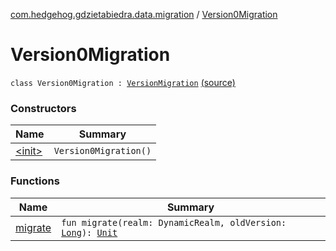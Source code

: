 [com.hedgehog.gdzietabiedra.data.migration](../index.md) / [Version0Migration](./index.md)

# Version0Migration

`class Version0Migration : `[`VersionMigration`](../-version-migration/index.md) [(source)](https://github.com/asvid/GdzieTaBiedra/tree/master/app/src/main/java/com/hedgehog/gdzietabiedra/data/migration/Version0Migration.kt#L5)

### Constructors

| Name | Summary |
|---|---|
| [&lt;init&gt;](-init-.md) | `Version0Migration()` |

### Functions

| Name | Summary |
|---|---|
| [migrate](migrate.md) | `fun migrate(realm: DynamicRealm, oldVersion: `[`Long`](https://kotlinlang.org/api/latest/jvm/stdlib/kotlin/-long/index.html)`): `[`Unit`](https://kotlinlang.org/api/latest/jvm/stdlib/kotlin/-unit/index.html) |
